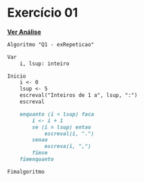 # Exercício 01

[**Ver Análise**](Analise01.md)

```markdown
Algoritmo "Q1 - exRepeticao"

Var
    i, lsup: inteiro

Inicio
    i <- 0
    lsup <- 5
    escreval("Inteiros de 1 a", lsup, ":")
    escreval

    enquanto (i < lsup) faca
        i <- i + 1
        se (i = lsup) entao
            escreval(i, ".")
        senao
            escreva(i, ",")
        fimse
    fimenquanto

Fimalgoritmo

